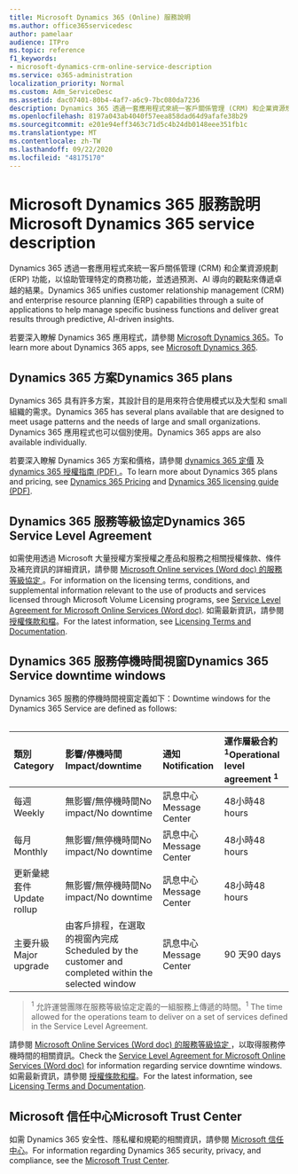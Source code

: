 ```yaml
---
title: Microsoft Dynamics 365 (Online) 服務說明
ms.author: office365servicedesc
author: pamelaar
audience: ITPro
ms.topic: reference
f1_keywords:
- microsoft-dynamics-crm-online-service-description
ms.service: o365-administration
localization_priority: Normal
ms.custom: Adm_ServiceDesc
ms.assetid: dac07401-80b4-4af7-a6c9-7bc080da7236
description: Dynamics 365 透過一套應用程式來統一客戶關係管理 (CRM) 和企業資源規劃 (ERP) 功能，以協助管理商務職能，並提供良好的結果。
ms.openlocfilehash: 8197a043ab4040f57eea858dad64d9afafe38b29
ms.sourcegitcommit: e201e94eff3463c71d5c4b24db0148eee351fb1c
ms.translationtype: MT
ms.contentlocale: zh-TW
ms.lasthandoff: 09/22/2020
ms.locfileid: "48175170"
---
```

# <a name="microsoft-dynamics-365-service-description"></a><span data-ttu-id="c3ced-103">Microsoft Dynamics 365 服務說明 </span><span class="sxs-lookup"><span data-stu-id="c3ced-103">Microsoft Dynamics 365 service description</span></span>

<span data-ttu-id="c3ced-104">Dynamics 365 透過一套應用程式來統一客戶關係管理 (CRM) 和企業資源規劃 (ERP) 功能，以協助管理特定的商務功能，並透過預測、AI 導向的觀點來傳遞卓越的結果。</span><span class="sxs-lookup"><span data-stu-id="c3ced-104">Dynamics 365 unifies customer relationship management (CRM) and enterprise resource planning (ERP) capabilities through a suite of applications to help manage specific business functions and deliver great results through predictive, AI-driven insights.</span></span>

<span data-ttu-id="c3ced-105">若要深入瞭解 Dynamics 365 應用程式，請參閱 [Microsoft Dynamics 365](https://dynamics.microsoft.com)。</span><span class="sxs-lookup"><span data-stu-id="c3ced-105">To learn more about Dynamics 365 apps, see [Microsoft Dynamics 365](https://dynamics.microsoft.com).</span></span>
  
## <a name="dynamics-365-plans"></a><span data-ttu-id="c3ced-106">Dynamics 365 方案</span><span class="sxs-lookup"><span data-stu-id="c3ced-106">Dynamics 365 plans</span></span>

<span data-ttu-id="c3ced-107">Dynamics 365 具有許多方案，其設計目的是用來符合使用模式以及大型和 small 組織的需求。</span><span class="sxs-lookup"><span data-stu-id="c3ced-107">Dynamics 365 has several plans available that are designed to meet usage patterns and the needs of large and small organizations.</span></span> <span data-ttu-id="c3ced-108">Dynamics 365 應用程式也可以個別使用。</span><span class="sxs-lookup"><span data-stu-id="c3ced-108">Dynamics 365 apps are also available individually.</span></span>

<span data-ttu-id="c3ced-109">若要深入瞭解 Dynamics 365 方案和價格，請參閱 [dynamics 365 定價](https://dynamics.microsoft.com/pricing) 及 [dynamics 365 授權指南 (PDF) ](https://go.microsoft.com/fwlink/?LinkId=866544)。</span><span class="sxs-lookup"><span data-stu-id="c3ced-109">To learn more about Dynamics 365 plans and pricing, see [Dynamics 365 Pricing](https://dynamics.microsoft.com/pricing) and [Dynamics 365 licensing guide (PDF)](https://go.microsoft.com/fwlink/?LinkId=866544).</span></span>
  
## <a name="dynamics-365-service-level-agreement"></a><span data-ttu-id="c3ced-110">Dynamics 365 服務等級協定</span><span class="sxs-lookup"><span data-stu-id="c3ced-110">Dynamics 365 Service Level Agreement</span></span>

<span data-ttu-id="c3ced-111">如需使用透過 Microsoft 大量授權方案授權之產品和服務之相關授權條款、條件及補充資訊的詳細資訊，請參閱 [Microsoft Online services (Word doc) 的服務等級協定 ](https://www.microsoftvolumelicensing.com/Downloader.aspx?DocumentId=17583)。</span><span class="sxs-lookup"><span data-stu-id="c3ced-111">For information on the licensing terms, conditions, and supplemental information relevant to the use of products and services licensed through Microsoft Volume Licensing programs, see [Service Level Agreement for Microsoft Online Services (Word doc)](https://www.microsoftvolumelicensing.com/Downloader.aspx?DocumentId=17583).</span></span> <span data-ttu-id="c3ced-112">如需最新資訊，請參閱 [授權條款和檔](https://go.microsoft.com/fwlink/?linkid=272026)。</span><span class="sxs-lookup"><span data-stu-id="c3ced-112">For the latest information, see [Licensing Terms and Documentation](https://go.microsoft.com/fwlink/?linkid=272026).</span></span>
  
## <a name="dynamics-365-service-downtime-windows"></a><span data-ttu-id="c3ced-113">Dynamics 365 服務停機時間視窗</span><span class="sxs-lookup"><span data-stu-id="c3ced-113">Dynamics 365 Service downtime windows</span></span>

<span data-ttu-id="c3ced-114">Dynamics 365 服務的停機時間視窗定義如下：</span><span class="sxs-lookup"><span data-stu-id="c3ced-114">Downtime windows for the Dynamics 365 Service are defined as follows:</span></span><br><br>
  
| <span data-ttu-id="c3ced-115">類別</span><span class="sxs-lookup"><span data-stu-id="c3ced-115">Category</span></span> | <span data-ttu-id="c3ced-116">影響/停機時間</span><span class="sxs-lookup"><span data-stu-id="c3ced-116">Impact/downtime</span></span> | <span data-ttu-id="c3ced-117">通知</span><span class="sxs-lookup"><span data-stu-id="c3ced-117">Notification</span></span> | <span data-ttu-id="c3ced-118">運作層級合約 <sup>1</sup></span><span class="sxs-lookup"><span data-stu-id="c3ced-118">Operational level agreement <sup>1</sup></span></span>|
|:-----|:-----|:-----|:-----|
|<span data-ttu-id="c3ced-119">每週</span><span class="sxs-lookup"><span data-stu-id="c3ced-119">Weekly</span></span>  <br/> |<span data-ttu-id="c3ced-120">無影響/無停機時間</span><span class="sxs-lookup"><span data-stu-id="c3ced-120">No impact/No downtime</span></span>  <br/> |<span data-ttu-id="c3ced-121">訊息中心</span><span class="sxs-lookup"><span data-stu-id="c3ced-121">Message Center</span></span>  <br/> |<span data-ttu-id="c3ced-122">48小時</span><span class="sxs-lookup"><span data-stu-id="c3ced-122">48 hours</span></span>  <br/> |
|<span data-ttu-id="c3ced-123">每月</span><span class="sxs-lookup"><span data-stu-id="c3ced-123">Monthly</span></span>  <br/> |<span data-ttu-id="c3ced-124">無影響/無停機時間</span><span class="sxs-lookup"><span data-stu-id="c3ced-124">No impact/No downtime</span></span>  <br/> |<span data-ttu-id="c3ced-125">訊息中心</span><span class="sxs-lookup"><span data-stu-id="c3ced-125">Message Center</span></span>  <br/> |<span data-ttu-id="c3ced-126">48小時</span><span class="sxs-lookup"><span data-stu-id="c3ced-126">48 hours</span></span>  <br/> |
|<span data-ttu-id="c3ced-127">更新彙總套件</span><span class="sxs-lookup"><span data-stu-id="c3ced-127">Update rollup</span></span>  <br/> |<span data-ttu-id="c3ced-128">無影響/無停機時間</span><span class="sxs-lookup"><span data-stu-id="c3ced-128">No impact/No downtime</span></span>  <br/> |<span data-ttu-id="c3ced-129">訊息中心</span><span class="sxs-lookup"><span data-stu-id="c3ced-129">Message Center</span></span>  <br/> |<span data-ttu-id="c3ced-130">48小時</span><span class="sxs-lookup"><span data-stu-id="c3ced-130">48 hours</span></span>  <br/> |
|<span data-ttu-id="c3ced-131">主要升級</span><span class="sxs-lookup"><span data-stu-id="c3ced-131">Major upgrade</span></span>  <br/> |<span data-ttu-id="c3ced-132">由客戶排程，在選取的視窗內完成</span><span class="sxs-lookup"><span data-stu-id="c3ced-132">Scheduled by the customer and completed within the selected window</span></span>  <br/> |<span data-ttu-id="c3ced-133">訊息中心</span><span class="sxs-lookup"><span data-stu-id="c3ced-133">Message Center</span></span>  <br/> |<span data-ttu-id="c3ced-134">90 天</span><span class="sxs-lookup"><span data-stu-id="c3ced-134">90 days</span></span>  <br/> |

> <span data-ttu-id="c3ced-135"><sup>1</sup> 允許運營團隊在服務等級協定定義的一組服務上傳遞的時間。</span><span class="sxs-lookup"><span data-stu-id="c3ced-135"><sup>1</sup> The time allowed for the operations team to deliver on a set of services defined in the Service Level Agreement.</span></span> <br/>

<span data-ttu-id="c3ced-136">請參閱 [Microsoft Online Services (Word doc) 的服務等級協定 ](https://www.microsoftvolumelicensing.com/Downloader.aspx?DocumentId=17583) ，以取得服務停機時間的相關資訊。</span><span class="sxs-lookup"><span data-stu-id="c3ced-136">Check the [Service Level Agreement for Microsoft Online Services (Word doc)](https://www.microsoftvolumelicensing.com/Downloader.aspx?DocumentId=17583) for information regarding service downtime windows.</span></span> <span data-ttu-id="c3ced-137">如需最新資訊，請參閱 [授權條款和檔](https://go.microsoft.com/fwlink/?linkid=272026)。</span><span class="sxs-lookup"><span data-stu-id="c3ced-137">For the latest information, see [Licensing Terms and Documentation](https://go.microsoft.com/fwlink/?linkid=272026).</span></span> 
  
## <a name="microsoft-trust-center"></a><span data-ttu-id="c3ced-138">Microsoft 信任中心</span><span class="sxs-lookup"><span data-stu-id="c3ced-138">Microsoft Trust Center</span></span>

<span data-ttu-id="c3ced-139">如需 Dynamics 365 安全性、隱私權和規範的相關資訊，請參閱 [Microsoft 信任中心](https://www.microsoft.com/trust-center/product-overview)。</span><span class="sxs-lookup"><span data-stu-id="c3ced-139">For information regarding Dynamics 365 security, privacy, and compliance, see the [Microsoft Trust Center](https://www.microsoft.com/trust-center/product-overview).</span></span>
  
